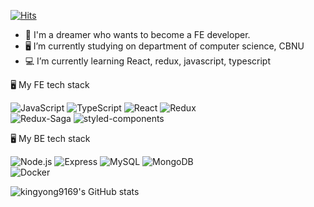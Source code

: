 [![Hits](https://hits.seeyoufarm.com/api/count/incr/badge.svg?url=https%3A%2F%2Fgithub.com%2Fkingyong9169&count_bg=%2379C83D&title_bg=%23555555&icon=&icon_color=%23E7E7E7&title=hits&edge_flat=false)](https://hits.seeyoufarm.com)

- 🐹 I'm a dreamer who wants to become a FE developer.
- 🖥 I’m currently studying on department of computer science, CBNU
- 💻 I’m currently learning React, redux, javascript, typescript
<div>

🖥 My FE tech stack

<img alt="JavaScript" src ="https://img.shields.io/badge/JavaScript-F7DF1E.svg?&style=flat&logo=JavaScript&logoColor=white"/> <img alt="TypeScript" src ="https://img.shields.io/badge/TypeScript-007ACC.svg?&style=flat&logo=TypeScript&logoColor=white"/> <img alt="React" src ="https://img.shields.io/badge/React-61DAFB.svg?&style=flat&logo=React&logoColor=white"/> <img alt="Redux" src ="https://img.shields.io/badge/Redux-764ABC.svg?&style=flat&logo=Redux&logoColor=white"/></br>
<img alt="Redux-Saga" src ="https://img.shields.io/badge/Redux Saga-999999.svg?&style=flat&logo=Redux-Saga&logoColor=white"/> <img alt="styled-components" src ="https://img.shields.io/badge/styled components-DB7093.svg?&style=flat&logo=styled-components&logoColor=white"/>
</div>

🖥 My BE tech stack

<img alt="Node.js" src ="https://img.shields.io/badge/Node.js-339933.svg?&style=flat&logo=Node.js&logoColor=white"/> <img alt="Express" src ="https://img.shields.io/badge/Express-000000.svg?&style=flat&logo=Express&logoColor=white"/> <img alt="MySQL" src ="https://img.shields.io/badge/MySQL-4479A1.svg?&style=flat&logo=MySQL&logoColor=white"/> <img alt="MongoDB" src ="https://img.shields.io/badge/MongoDB-47A248.svg?&style=flat&logo=MongoDB&logoColor=white"/></br>
<img alt="Docker" src ="https://img.shields.io/badge/Docker-2496ED.svg?&style=flat&logo=Docker&logoColor=white"/>
</div>

![kingyong9169's GitHub stats](https://github-readme-stats.vercel.app/api?username=kingyong9169&show_icons=true&count_private=true)
